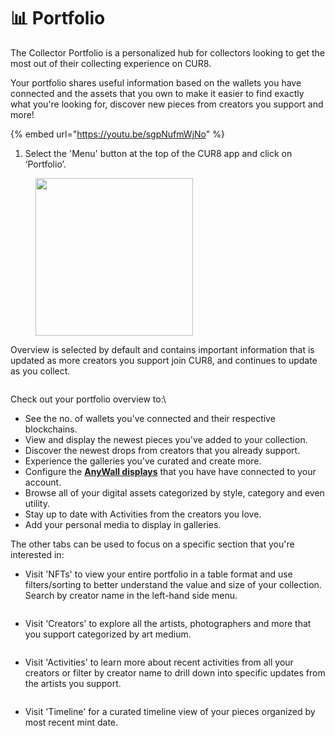 # 📊 Portfolio

The Collector Portfolio is a personalized hub for collectors looking to get the most out of their collecting experience on CUR8.

Your portfolio shares useful information based on the wallets you have connected and the assets that you own to make it easier to find exactly what you're looking for, discover new pieces from creators you support and more!

{% embed url="https://youtu.be/sgpNufmWjNo" %}

1. Select the 'Menu' button at the top of the CUR8 app and click on ‘Portfolio’.

<figure><img src="../../.gitbook/assets/Screenshot 2025-01-13 at 13.00.53.png" alt="" width="252"><figcaption></figcaption></figure>

Overview is selected by default and contains important information that is updated as more creators you support join CUR8, and continues to update as you collect.&#x20;

<figure><img src="../../.gitbook/assets/Screenshot 2025-01-13 at 13.09.59.png" alt=""><figcaption></figcaption></figure>

Check out your portfolio overview to:\


* See the no. of wallets you've connected and their respective blockchains.
* View and display the newest pieces you've added to your collection.
* Discover the newest drops from creators that you already support.
* Experience the galleries you've curated and create more.
* Configure the [**AnyWall displays**](https://anywall.io) that you have have connected to your account.
* Browse all of your digital assets categorized by style, category and even utility.
* Stay up to date with Activities from the creators you love.
* Add your personal media to display in galleries.



The other tabs can be used to focus on a specific section that you're interested in:

* Visit 'NFTs' to view your entire portfolio in a table format and use filters/sorting to better understand the value and size of your collection. Search by creator name in the left-hand side menu.

<figure><img src="../../.gitbook/assets/Screenshot 2025-01-13 at 13.12.53.png" alt=""><figcaption></figcaption></figure>

* Visit 'Creators' to explore all the artists, photographers and more that you support categorized by art medium.

<figure><img src="../../.gitbook/assets/Screenshot 2025-01-13 at 13.15.02.png" alt=""><figcaption></figcaption></figure>

* Visit 'Activities' to learn more about recent activities from all your creators or filter by creator name to drill down into specific updates from the artists you support.

<figure><img src="../../.gitbook/assets/Screenshot 2025-01-13 at 13.16.42.png" alt=""><figcaption></figcaption></figure>

* Visit 'Timeline' for a curated timeline view of your pieces organized by most recent mint date.

<figure><img src="../../.gitbook/assets/Screenshot 2025-01-13 at 13.17.49.png" alt=""><figcaption></figcaption></figure>

